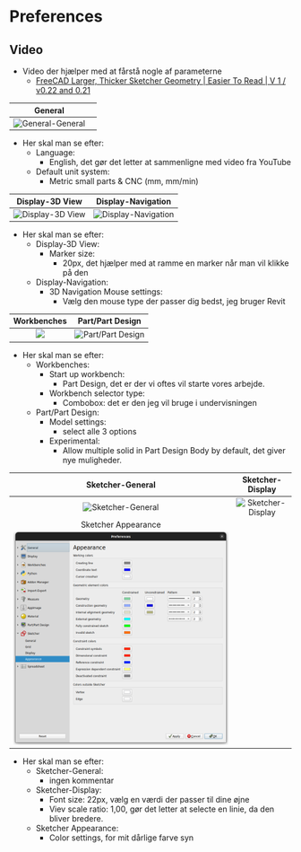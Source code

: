 # Preferences

## Video

* Video der hjælper med at fårstå nogle af parameterne
  * [FreeCAD Larger, Thicker Sketcher Geometry | Easier To Read | V 1 / v0.22 and 0.21](https://youtu.be/MW_pLbyX55A)
  
|General||
|:---:|:---:|
|![General-General](./Images/Skærmbillede%20fra%202024-09-24%2019-44-52.png)||

* Her skal man se efter:
  * Language: 
    * English, det gør det letter at sammenligne med video fra YouTube
  * Default unit system:
    * Metric small parts & CNC (mm, mm/min)

|Display-3D View|Display-Navigation|
|:---:|:---:|
|![Display-3D View](./Images/Skærmbillede%20fra%202024-09-24%2019-47-27.png)|![Display-Navigation](./Images/Skærmbillede%20fra%202024-09-24%2019-50-08.png)

* Her skal man se efter:
  * Display-3D View:
    * Marker size:
      * 20px, det hjælper med at ramme en marker når man vil klikke på den
  * Display-Navigation:
    * 3D Navigation Mouse settings:
      * Vælg den mouse type der passer dig bedst, jeg bruger Revit

|Workbenches|Part/Part Design|
|:---:|:---:|
|![](./Images/Skærmbillede%20fra%202024-09-24%2020-23-50.png) |![Part/Part Design](./Images/Skærmbillede%20fra%202024-09-24%2019-52-11.png)|

* Her skal man se efter:
  * Workbenches:
    * Start up workbench:
      * Part Design, det er der vi oftes vil starte vores arbejde.
    * Workbench selector type:
      * Combobox: det er den jeg vil bruge i undervisningen
  * Part/Part Design:
    * Model settings:
      * select alle 3 options
    * Experimental:
      * Allow multiple solid in Part Design Body by default, det giver nye muligheder.

|Sketcher-General|Sketcher-Display|
|:---:|:---:|
|![Sketcher-General](./Images/Skærmbillede%20fra%202024-09-24%2019-54-25.png)|![Sketcher-Display](./Images/Skærmbillede%20fra%202024-09-24%2019-55-09.png)|
|Sketcher Appearance||
|![SketcherAppearance.png](./Images/SketcherAppearance.png)||

* Her skal man se efter:
  * Sketcher-General:
    * ingen kommentar
  * Sketcher-Display:
    * Font size: 22px, vælg en værdi der passer til dine øjne
    * Viev scale ratio: 1,00, gør det letter at selecte en linie, da den bliver bredere.
  * Sketcher Appearance:
    * Color settings, for mit dårlige farve syn
    